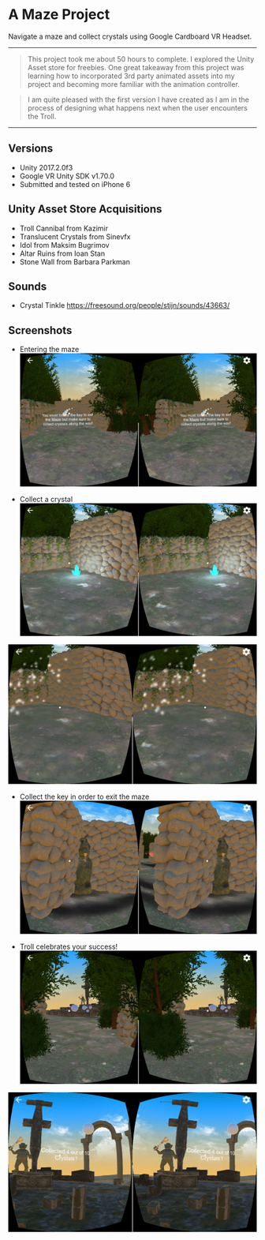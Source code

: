 
# A Maze  Project

Navigate a maze and collect crystals using Google Cardboard VR Headset.

---
> This project took me about 50 hours to complete. I explored the Unity Asset store for freebies. One great takeaway from this project was learning how to incorporated 3rd party animated assets into my project and becoming more familiar with the animation controller.

> I am quite pleased with the first version I have created as I am in the process of designing what happens next when the user encounters the Troll.

---
## Versions
- Unity 2017.2.0f3
- Google VR Unity SDK v1.70.0
- Submitted and tested on iPhone 6

## Unity Asset Store Acquisitions
- Troll Cannibal from Kazimir 
- Translucent Crystals from Sinevfx
- Idol from Maksim Bugrimov
- Altar Ruins from Ioan Stan
- Stone Wall from Barbara Parkman

## Sounds
- Crystal Tinkle https://freesound.org/people/stijn/sounds/43663/

## Screenshots
- Entering the maze
![Screenshot](MelissaBoringAMaze1.PNG)

- Collect a crystal
![Screenshot](MelissaBoringAMaze6.PNG)

![Screenshot](MelissaBoringAMaze5.PNG)

- Collect the key in order to exit the maze
![Screenshot](MelissaBoringAMaze4.PNG)

- Troll celebrates your success!
![Screenshot](MelissaBoringAMaze3.PNG)

![Screenshot](MelissaBoringAMaze2.PNG)


